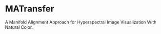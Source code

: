 # MATransfer
A Manifold Alignment Approach for Hyperspectral Image Visualization With Natural Color.
